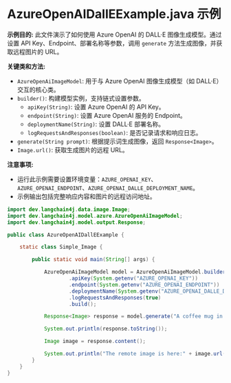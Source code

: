 # AzureOpenAIDallEExample.java 示例

**示例目的:**
此文件演示了如何使用 Azure OpenAI 的 DALL·E 图像生成模型。通过设置 API Key、Endpoint、部署名称等参数，调用 `generate` 方法生成图像，并获取远程图片的 URL。

**关键类和方法:**
- `AzureOpenAiImageModel`: 用于与 Azure OpenAI 图像生成模型（如 DALL·E）交互的核心类。
- `builder()`: 构建模型实例，支持链式设置参数。
    - `apiKey(String)`: 设置 Azure OpenAI 的 API Key。
    - `endpoint(String)`: 设置 Azure OpenAI 服务的 Endpoint。
    - `deploymentName(String)`: 设置 DALL·E 部署名称。
    - `logRequestsAndResponses(boolean)`: 是否记录请求和响应日志。
- `generate(String prompt)`: 根据提示词生成图像，返回 `Response<Image>`。
- `Image.url()`: 获取生成图片的远程 URL。

**注意事项:**
- 运行此示例需要设置环境变量：`AZURE_OPENAI_KEY`、`AZURE_OPENAI_ENDPOINT`、`AZURE_OPENAI_DALLE_DEPLOYMENT_NAME`。
- 示例输出包括完整响应内容和图片的远程访问地址。

```java
import dev.langchain4j.data.image.Image;
import dev.langchain4j.model.azure.AzureOpenAiImageModel;
import dev.langchain4j.model.output.Response;

public class AzureOpenAIDallEExample {

    static class Simple_Image {

        public static void main(String[] args) {

            AzureOpenAiImageModel model = AzureOpenAiImageModel.builder()
                    .apiKey(System.getenv("AZURE_OPENAI_KEY"))
                    .endpoint(System.getenv("AZURE_OPENAI_ENDPOINT"))
                    .deploymentName(System.getenv("AZURE_OPENAI_DALLE_DEPLOYMENT_NAME"))
                    .logRequestsAndResponses(true)
                    .build();

            Response<Image> response = model.generate("A coffee mug in Paris, France");

            System.out.println(response.toString());

            Image image = response.content();

            System.out.println("The remote image is here:" + image.url());
        }
    }
}
